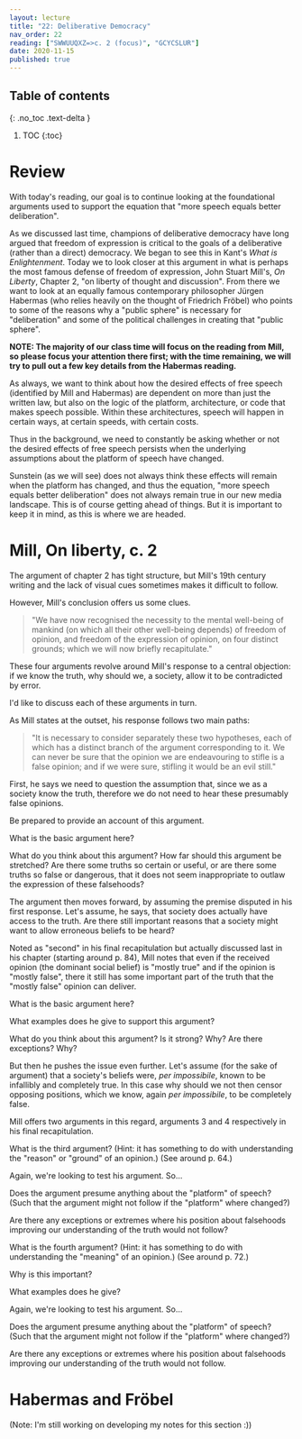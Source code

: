 ```yaml
---
layout: lecture
title: "22: Deliberative Democracy"
nav_order: 22
reading: ["SWWUUQXZ=>c. 2 (focus)", "GCYCSLUR"]
date: 2020-11-15
published: true
---
```



## Table of contents
{: .no_toc .text-delta } 
1. TOC 
{:toc}

# Review

With today's reading, our goal is to continue looking at the foundational arguments used to support the equation that "more speech equals better deliberation". 

As we discussed last time, champions of deliberative democracy have long argued that freedom of expression is critical to the goals of a deliberative (rather than a direct) democracy. We began to see this in Kant's *What is Enlightenment*. Today we to look closer at this argument in what is perhaps the most famous defense of freedom of expression, John Stuart Mill's, *On Liberty*, Chapter 2, "on liberty of thought and discussion". From there we want to look at an equally famous contemporary philosopher Jürgen Habermas (who relies heavily on the thought of Friedrich Fröbel) who points to some of the reasons why a "public sphere" is necessary for "deliberation" and some of the political challenges in creating that "public sphere".

**NOTE: The majority of our class time will focus on the reading from Mill, so please focus your attention there first; with the time remaining, we will try to pull out a few key details from the Habermas reading.**

As always, we want to think about how the desired effects of free speech (identified by Mill and Habermas) are dependent on more than just the written law, but also on the logic of the platform, architecture, or code that makes speech possible. Within these architectures, speech will happen in certain ways, at certain speeds, with certain costs. 

Thus in the background, we need to constantly be asking whether or not the desired effects of free speech persists when the underlying assumptions about the platform of speech have changed. 

Sunstein (as we will see) does not always think these effects will remain when the platform has changed, and thus the equation, "more speech equals better deliberation" does not always remain true in our new media landscape. This is of course getting ahead of things. But it is important to keep it in mind, as this is where we are headed.

# Mill, On liberty, c. 2

The argument of chapter 2 has tight structure, but Mill's 19th century writing and the lack of visual cues sometimes makes it difficult to follow. 

However, Mill's conclusion offers us some clues. 

> "We have now recognised the necessity to the mental well-being of mankind (on which all their other well-being depends) of freedom of opinion, and freedom of the expression of opinion, on four distinct grounds; which we will now briefly recapitulate." <span class="citation" data-reading="SWWUUQXZ=>c. 2" data-annotation="https://hyp.is/rgRJ0idZEeuQ1Q-kowQbHA/www.gutenberg.org/files/34901/34901-h/34901-h.htm"/>

These four arguments revolve around Mill's response to a central objection: if we know the truth, why should we, a society, allow it to be contradicted by error. 

I'd like to discuss each of these arguments in turn.

As Mill states at the outset, his response follows two main paths: 

> "It is necessary to consider separately these two hypotheses, each of which has a distinct branch of the argument corresponding to it. We can never be sure that the opinion we are endeavouring to stifle is a false opinion; and if we were sure, stifling it would be an evil still." <span class="citation" data-reading="SWWUUQXZ=>c. 2" data-annotation="https://hyp.is/fWNSyidNEeu6ssPhHKjMUw/www.gutenberg.org/files/34901/34901-h/34901-h.htm"/>


<div class="discussion" markdown="1">

First, he says we need to question the assumption that, since we as a society know the truth, therefore we do not need to hear these presumably false opinions.

Be prepared to provide an account of this argument.

<span class="respond"/> What is the basic argument here?

<span class="respond"/> What do you think about this argument? How far should this argument be stretched? Are there some truths so certain or useful, or are there some truths so false or dangerous, that it does not seem inappropriate to outlaw the expression of these falsehoods?

</div>

The argument then moves forward, by assuming the premise disputed in his first response. Let's assume, he says, that society does actually have access to the truth. Are there still important reasons that a society might want to allow erroneous beliefs to be heard?

<div class="discussion" markdown="1">

Noted as "second" in his final recapitulation but actually discussed last in his chapter (starting around p. 84), Mill notes that even if the received opinion (the dominant social belief) is "mostly true" and if the opinion is "mostly false", there it still has some important part of the truth that the "mostly false" opinion can deliver.

<span class="respond"/> What is the basic argument here?

<span class="respond"/> What examples does he give to support this argument?

<span class="respond"/> What do you think about this argument? Is it strong? Why? Are there exceptions? Why?

</div>

But then he pushes the issue even further. Let's assume (for the sake of argument) that a society's beliefs were, *per impossibile*, known to be infallibly and completely true. In this case why should we not then censor opposing positions, which we know, again *per impossibile*, to be completely false.

Mill offers two arguments in this regard, arguments 3 and 4 respectively in his final recapitulation.

<div class="discussion" markdown="1">

<span class="respond"/> What is the third argument? (Hint: it has something to do with understanding the "reason" or "ground" of an opinion.) (See around p. 64.)

Again, we're looking to test his argument. So...

<span class="respond"/> Does the argument presume anything about the "platform" of speech? (Such that the argument might not follow if the "platform" where changed?)

<span class="respond"/> Are there any exceptions or extremes where his position about falsehoods improving our understanding of the truth would not follow?

</div>

<div class="discussion" markdown="1">

<span class="respond"/> What is the fourth argument? (Hint: it has something to do with understanding the "meaning" of an opinion.) (See around p. 72.)

<span class="respond"/> Why is this important? 

<span class="respond"/> What examples does he give?

Again, we're looking to test his argument. So...

<span class="respond"/> Does the argument presume anything about the "platform" of speech? (Such that the argument might not follow if the "platform" where changed?)

<span class="respond"/> Are there any exceptions or extremes where his position about falsehoods improving our understanding of the truth would not follow.
</div>

<!-- ## Arguments for 1. 

We are not infallibile. 

Objection, just because we are not infallible, doesn't mean we should use our best judgment to root out what is false or dangerous to the well being of society.

Why does Mill think English social intolerance might be worse that the outright hostility toward Socrates and the Christians (see p. 59)

Threat of persecution for speech teaches others to be anxious and nervous about using their own reason, thus their "mental development is cramped" (p. 61) --  perhaps the effect of "cancel culture"??)

A few great thinkers might still emerge in such an environment, but there will never be an "intellectually" active people in such an environment.

## Arguments for 2. 

Assume for the sake of argument that a societies beliefs were, per impossibile, known to be infallibile true; why should we not then censor opposing positions, which we know, again per impossibile, to be false.

difference between true opinion (knowing that it is true) and knowledge (knowing why it is true)

Even if we try to suppress opposition, some discussion will sneak in. 

And if people don't know why they believe something, they are likely to be easily swayed by a false counter opinion.

Objection around p. 70

Mill Raises new concern on p. 72 

Not only "the grounds" for an opinion might remain unknown, but also the opinion itself might be lost or confused.

The belief is no longer living. (in ability to "translate", the essence of what is said is lost, or confused with the inessential)

What's the difference between dead and living beliefs? ("dead beliefs" p. 75)

New objection on p. 80. 

"If everyone agrees, will it no longer be possible to know the truth?"

Transition, p. 84/85

## Third option

What happens when both conflicting opinions share the truth between them

concluding section around 97/98

Four reasons for free expression restated: 

2) if it is mostly false, it may contain some truth that comes out through collision (in body text this seems introduced after 3 and 4)

if it is completely false, but not heard 

3 then we will not know the "reasons" for the truth

4 or we will not understand its meaning

Final objection, the manner in which a opinion is introduced into discussion must be "temperate"

What counts as temperate? -->


# Habermas and Fröbel

(Note: I'm still working on developing my notes for this section :))

<!-- Let's focus on just a few key moments through some "Guided Reading Questions".

{:.rquestion}
What tension exists between liberty and equality? 

{:.rquestion}
Why aren't the these the same?

{:.rquestion}
Why does Locke privilege liberty over equality? What is he afraid of?

{:.rquestion}
How does Rousseau attempt to overcome this concern by distinguishing between the private will and real will of individuals? 

{:.question}
What difficulty does Rousseau's solution face? (We've looked at this difficulty once before.)

{:.answer}
Its unclear how one actually finds the General Will. In this case, how is it possible for the General Will to avoid simply becoming the tyranny of the majority?

{:.question}
How does Fröbel attempt to overcome this difficulty? (See pp. 46-48)

<div class="answer" markdown="1">

Fröbel attempts to identify the conditions and nature of **the procedure**. The outcome of which one can be confident that the general will has been achieved (or approximated) as opposed to simply achieving a majority self-interested view which thus tramples and suppresses liberty.

Fröbel's answer here seems similar to Kant's. Rather identify what the right answer is, he describes a "procedure" ("free use of public reason") whose outcome, whatever it is, will represent the command of the General Will, or "Rationality".

</div>

Habermas adds to Fröbel's view, saying: 

> "This dilemma turns our attention toward a relation Fröbel did not discuss, that  between  formally structured political will formation and the surrounding environment of unstructured processes of opinion formation." <span class="citation" data-reading="GCYCSLUR=>p. 57"/>

Habermas suggests that discursive will-formation requires certain **environmental** conditions to which Fröbel did not give sufficient attention.

{:.rquestion}
What kinds of conditions does Habermas have in mind? What kinds of conditions are necessary in order for speech to translate into deliberation?

This seems central to our discussion of the role of the medium or "platform" in determining whether or not "more speech equals better deliberation". 

{:.rquestion}
If this equation requires certain conditions to be met, what role does the available communications medium play in achieving those conditions? 

{:.rquestion} 
To what extent is a government justified in enacting laws or restricting freedom in order to acquire these conditions. 

<div class="discussion" markdown="1">

If the code or platform no longer protects these environmental conditions (think about the "logic" of a newspaper and how forces one to encounter other perhaps unwanted articles)... 

<span class="respond"/>...to what extent is the government justified in ensuring these environmental conditions through written laws?

<span class="respond"/> Wouldn't this be a restriction of consumer sovereignty? On what basis would government "by the people" be justified in restricting "consumer sovereignty"?
</div>

Undoubtedly "creation of environmental conditions" raises difficult political questions.

Creating these conditions seems to require external regulation and perhaps even force.

In the Rousseauian manner, it might be possible to justify this force if it were the will of the people. 

But this is difficult, because in this case, we are talking about the conditions necessary for deliberation to take place so that the true "will of the people" can emerge. 

How can the will of the people be invoked to justify the protection of the conditions for deliberation, since by definition these conditions would be enforced prior to deliberation and prior to the determination of the will of the people.

The advantage of conditions enforced through the existing communications code was that the limitations on consumer sovereignty never seemed enforced by political will but mere by merely by the limitations of nature. 

Now that "nature" no longer protects these conditions, successful deliberation demands conditions that it is hard for deliberation itself to justify.

Habermas writes:

> "Naturally, even a proceduralized “popular sovereignty” of this sort cannot operate without the support of an accommodating political culture,  without  the  basic  attitudes,  mediated  by  tradition  and  socialization, of a population accustomed to political freedom: rational political will-formation cannot occur unless a rationalized life world meets it halfway. This thesis could appear to be just one more guise for a civic-republican ethos and its expectations of virtue that have morally overburdened citizens since time immemorial." <span class="citation" data-reading="GCYCSLUR=>p. 59"/>

Habermas here seems to rely on or trust that there must be sufficient rationality or civic virtue within the people themselves (prior to deliberation) to recognize the "rationality" of enforcing these conditions prior to deliberation itself.

In this way, he would expect individuals to recognize that goverment intervention is justified *a priori*, in anticipation of the will of the people. Conditions would then be imposed that, while not yet chosen by the people, theoretically *would be chosen* if the condition were in place for healthy will formation to develop. -->
